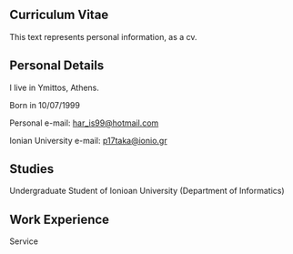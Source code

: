 ## Curriculum Vitae
This text represents personal information, as a cv.


## Personal Details


I live in Ymittos, Athens.

Born in 10/07/1999

Personal e-mail: har_is99@hotmail.com

Ionian University e-mail: p17taka@ionio.gr


## Studies


Undergraduate Student of Ionioan University (Department of Informatics)


## Work Experience


Service
